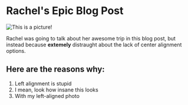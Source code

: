# Rachel's Epic Blog Post

![This is a picture!](http://lorempixel.com/400/200/)

Rachel was going to talk about her awesome trip in this blog post, but instead because **extemely** distraught about the lack of center alignment options.

## Here are the reasons why:
1. Left alignment is stupid
2. I mean, look how insane this looks
3. With my left-aligned photo
